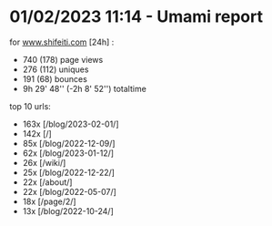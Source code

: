 # 01/02/2023 11:14 - Umami report
for www.shifeiti.com [24h] :

 - 740 (178) page views
 - 276 (112) uniques
 - 191 (68) bounces
 - 9h 29' 48'' (-2h 8' 52'') totaltime


top 10 urls:
 - 163x [/blog/2023-02-01/]
 - 142x [/]
 - 85x [/blog/2022-12-09/]
 - 62x [/blog/2023-01-12/]
 - 26x [/wiki/]
 - 25x [/blog/2022-12-22/]
 - 22x [/about/]
 - 22x [/blog/2022-05-07/]
 - 18x [/page/2/]
 - 13x [/blog/2022-10-24/]



